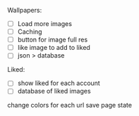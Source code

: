 Wallpapers:
- [ ]	Load more images
- [ ]	Caching
- [ ]	button for image full res
- [ ]	like image to add to liked
- [ ]	json > database

Liked:
- [ ]	show liked for each account
- [ ]	database of liked images

change colors for each url 
save page state